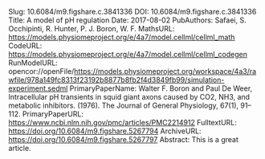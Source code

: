 Slug: 10.6084/m9.figshare.c.3841336
DOI: 10.6084/m9.figshare.c.3841336
Title: A model of pH regulation
Date: 2017-08-02
PubAuthors: Safaei, S.
	Occhipinti, R.
	Hunter, P. J.
	Boron, W. F.
MathsURL: https://models.physiomeproject.org/e/4a7/model.cellml/cellml_math
CodeURL: https://models.physiomeproject.org/e/4a7/model.cellml/cellml_codegen
RunModelURL: opencor://openFile/https://models.physiomeproject.org/workspace/4a3/rawfile/978a149fc8313f23192b8877b8fb2f4d3849fb99/simulation-experiment.sedml
PrimaryPaperName: Walter F. Boron and Paul De Weer, Intracellular pH transients in squid giant axons caused by CO2, NH3, and metabolic inhibitors. (1976). The Journal of General Physiology, 67(1), 91–112.
PrimaryPaperURL: https://www.ncbi.nlm.nih.gov/pmc/articles/PMC2214912
FulltextURL: https://doi.org/10.6084/m9.figshare.5267794
ArchiveURL: https://doi.org/10.6084/m9.figshare.5267797
Abstract: This is a great article.

